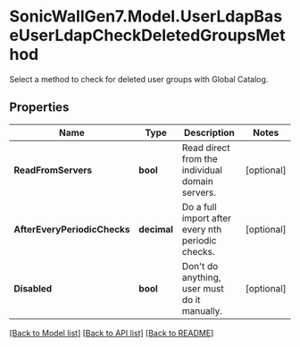 # SonicWallGen7.Model.UserLdapBaseUserLdapCheckDeletedGroupsMethod
Select a method to check for deleted user groups with Global Catalog.

## Properties

Name | Type | Description | Notes
------------ | ------------- | ------------- | -------------
**ReadFromServers** | **bool** | Read direct from the individual domain servers. | [optional] 
**AfterEveryPeriodicChecks** | **decimal** | Do a full import after every nth periodic checks. | [optional] 
**Disabled** | **bool** | Don&#39;t do anything, user must do it manually. | [optional] 

[[Back to Model list]](../README.md#documentation-for-models) [[Back to API list]](../README.md#documentation-for-api-endpoints) [[Back to README]](../README.md)

